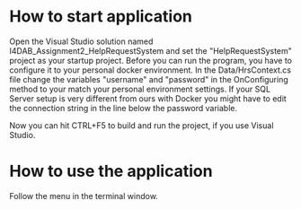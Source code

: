 ﻿# How to start application

Open the Visual Studio solution named I4DAB_Assignment2_HelpRequestSystem and set the "HelpRequestSystem" 
project as your startup project. Before you can run the program, you have to configure it to your personal 
docker environment. In the Data/HrsContext.cs file change the variables "username" and "password" in the 
OnConfiguring method to your match your personal environment settings. If your SQL Server setup is very 
different from ours with Docker you might have to edit the connection string in the line below the password
variable.

Now you can hit CTRL+F5 to build and run the project, if you use Visual Studio.

# How to use the application

Follow the menu in the terminal window.